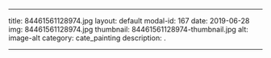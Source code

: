 
---
title: 84461561128974.jpg
layout: default
modal-id: 167
date: 2019-06-28
img: 84461561128974.jpg
thumbnail: 84461561128974-thumbnail.jpg
alt: image-alt
category: cate_painting
description: .

---
